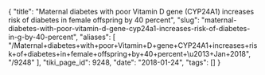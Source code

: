 {
    "title": "Maternal diabetes with poor Vitamin D gene (CYP24A1) increases risk of diabetes in female offspring by 40 percent",
    "slug": "maternal-diabetes-with-poor-vitamin-d-gene-cyp24a1-increases-risk-of-diabetes-in-g-by-40-percent",
    "aliases": [
        "/Maternal+diabetes+with+poor+Vitamin+D+gene+CYP24A1+increases+risk+of+diabetes+in+female+offspring+by+40+percent+\u2013+Jan+2018",
        "/9248"
    ],
    "tiki_page_id": 9248,
    "date": "2018-01-24",
    "tags": []
}